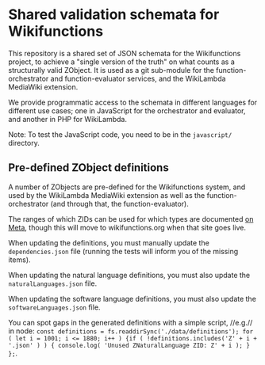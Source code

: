 # Shared validation schemata for Wikifunctions

This repository is a shared set of JSON schemata for the Wikifunctions project, to achieve a "single version of the truth" on what counts as a structurally valid ZObject. It is used as a git sub-module for the function-orchestrator and function-evaluator services, and the WikiLambda MediaWiki extension.

We provide programmatic access to the schemata in different languages for different use cases; one in JavaScript for the orchestrator and evaluator, and another in PHP for WikiLambda.

Note: To test the JavaScript code, you need to be in the `javascript/` directory.

## Pre-defined ZObject definitions

A number of ZObjects are pre-defined for the Wikifunctions system, and used by the WikiLambda MediaWiki extension as well as the function-orchestrator (and through that, the function-evaluator).

The ranges of which ZIDs can be used for which types are documented [on Meta](https://meta.wikimedia.org/wiki/Abstract_Wikipedia/Reserved_ZIDs), though this will move to wikifunctions.org when that site goes live.

When updating the definitions, you must manually update the `dependencies.json` file (running the tests will inform you of the missing items).

When updating the natural language definitions, you must also update the `naturalLanguages.json` file.

When updating the software language definitions, you must also update the `softwareLanguages.json` file.

You can spot gaps in the generated definitions with a simple script, //e.g.// in node: `const definitions = fs.readdirSync('./data/definitions'); for ( let i = 1001; i <= 1880; i++ ) {if ( !definitions.includes('Z' + i + '.json' ) ) { console.log( 'Unused ZNaturalLanguage ZID: Z' + i ); } };`.

